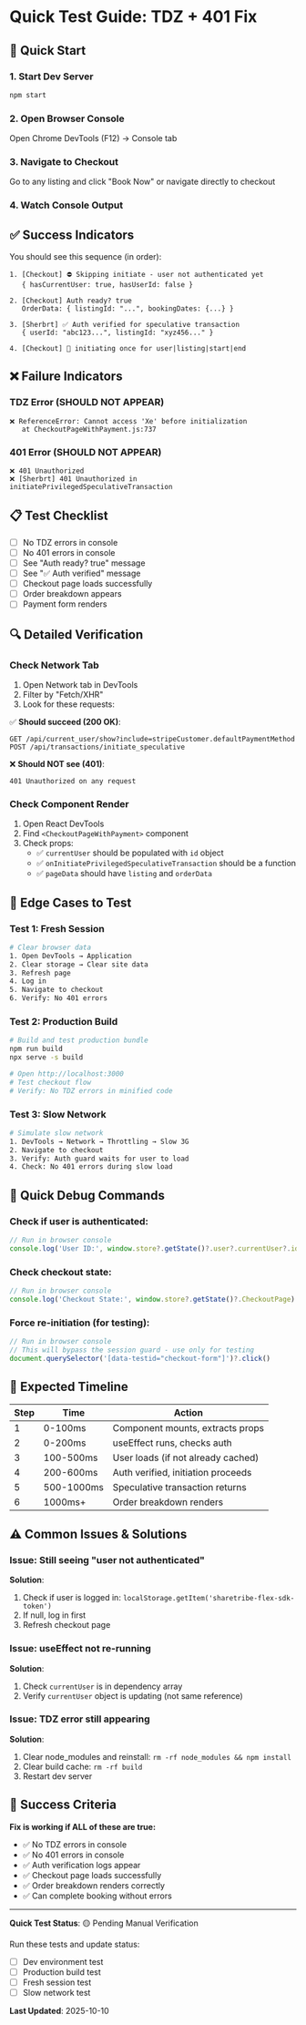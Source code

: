 # Quick Test Guide: TDZ + 401 Fix

## 🚀 Quick Start

### 1. Start Dev Server
```bash
npm start
```

### 2. Open Browser Console
Open Chrome DevTools (F12) → Console tab

### 3. Navigate to Checkout
Go to any listing and click "Book Now" or navigate directly to checkout

### 4. Watch Console Output

## ✅ Success Indicators

You should see this sequence (in order):

```
1. [Checkout] ⛔ Skipping initiate - user not authenticated yet
   { hasCurrentUser: true, hasUserId: false }

2. [Checkout] Auth ready? true
   OrderData: { listingId: "...", bookingDates: {...} }

3. [Sherbrt] ✅ Auth verified for speculative transaction
   { userId: "abc123...", listingId: "xyz456..." }

4. [Checkout] 🚀 initiating once for user|listing|start|end
```

## ❌ Failure Indicators

### TDZ Error (SHOULD NOT APPEAR)
```
❌ ReferenceError: Cannot access 'Xe' before initialization
   at CheckoutPageWithPayment.js:737
```

### 401 Error (SHOULD NOT APPEAR)
```
❌ 401 Unauthorized
❌ [Sherbrt] 401 Unauthorized in initiatePrivilegedSpeculativeTransaction
```

## 📋 Test Checklist

- [ ] No TDZ errors in console
- [ ] No 401 errors in console
- [ ] See "Auth ready? true" message
- [ ] See "✅ Auth verified" message
- [ ] Checkout page loads successfully
- [ ] Order breakdown appears
- [ ] Payment form renders

## 🔍 Detailed Verification

### Check Network Tab

1. Open Network tab in DevTools
2. Filter by "Fetch/XHR"
3. Look for these requests:

✅ **Should succeed (200 OK)**:
```
GET /api/current_user/show?include=stripeCustomer.defaultPaymentMethod
POST /api/transactions/initiate_speculative
```

❌ **Should NOT see (401)**:
```
401 Unauthorized on any request
```

### Check Component Render

1. Open React DevTools
2. Find `<CheckoutPageWithPayment>` component
3. Check props:
   - ✅ `currentUser` should be populated with `id` object
   - ✅ `onInitiatePrivilegedSpeculativeTransaction` should be a function
   - ✅ `pageData` should have `listing` and `orderData`

## 🧪 Edge Cases to Test

### Test 1: Fresh Session
```bash
# Clear browser data
1. Open DevTools → Application
2. Clear storage → Clear site data
3. Refresh page
4. Log in
5. Navigate to checkout
6. Verify: No 401 errors
```

### Test 2: Production Build
```bash
# Build and test production bundle
npm run build
npx serve -s build

# Open http://localhost:3000
# Test checkout flow
# Verify: No TDZ errors in minified code
```

### Test 3: Slow Network
```bash
# Simulate slow network
1. DevTools → Network → Throttling → Slow 3G
2. Navigate to checkout
3. Verify: Auth guard waits for user to load
4. Check: No 401 errors during slow load
```

## 📝 Quick Debug Commands

### Check if user is authenticated:
```javascript
// Run in browser console
console.log('User ID:', window.store?.getState()?.user?.currentUser?.id?.uuid)
```

### Check checkout state:
```javascript
// Run in browser console
console.log('Checkout State:', window.store?.getState()?.CheckoutPage)
```

### Force re-initiation (for testing):
```javascript
// Run in browser console
// This will bypass the session guard - use only for testing
document.querySelector('[data-testid="checkout-form"]')?.click()
```

## 🎯 Expected Timeline

| Step | Time | Action |
|------|------|--------|
| 1 | 0-100ms | Component mounts, extracts props |
| 2 | 0-200ms | useEffect runs, checks auth |
| 3 | 100-500ms | User loads (if not already cached) |
| 4 | 200-600ms | Auth verified, initiation proceeds |
| 5 | 500-1000ms | Speculative transaction returns |
| 6 | 1000ms+ | Order breakdown renders |

## ⚠️ Common Issues & Solutions

### Issue: Still seeing "user not authenticated"
**Solution**: 
1. Check if user is logged in: `localStorage.getItem('sharetribe-flex-sdk-token')`
2. If null, log in first
3. Refresh checkout page

### Issue: useEffect not re-running
**Solution**:
1. Check `currentUser` is in dependency array
2. Verify `currentUser` object is updating (not same reference)

### Issue: TDZ error still appearing
**Solution**:
1. Clear node_modules and reinstall: `rm -rf node_modules && npm install`
2. Clear build cache: `rm -rf build`
3. Restart dev server

## 🎉 Success Criteria

**Fix is working if ALL of these are true:**
- ✅ No TDZ errors in console
- ✅ No 401 errors in console
- ✅ Auth verification logs appear
- ✅ Checkout page loads successfully
- ✅ Order breakdown renders correctly
- ✅ Can complete booking without errors

---

**Quick Test Status**: 🟡 Pending Manual Verification

Run these tests and update status:
- [ ] Dev environment test
- [ ] Production build test
- [ ] Fresh session test
- [ ] Slow network test

**Last Updated**: 2025-10-10

